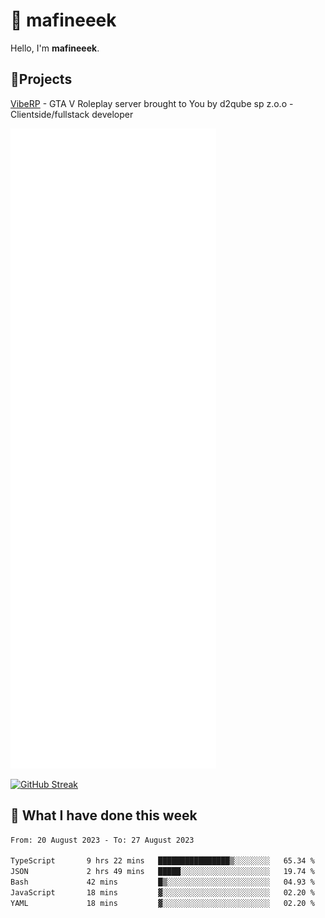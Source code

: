 # 👋 mafineeek
Hello, I'm **mafineeek**.

## 📝Projects

[VibeRP](https://v-rp.pl) - GTA V Roleplay server brought to You by d2qube sp z.o.o - Clientside/fullstack developer


![](./github-metrics.svg)

[![GitHub Streak](https://streak-stats.demolab.com/?user=mafineeek)](https://git.io/streak-stats)

## 📰 What I have done this week
<!--START_SECTION:waka-->

```txt
From: 20 August 2023 - To: 27 August 2023

TypeScript       9 hrs 22 mins   ████████████████▒░░░░░░░░   65.34 %
JSON             2 hrs 49 mins   █████░░░░░░░░░░░░░░░░░░░░   19.74 %
Bash             42 mins         █▒░░░░░░░░░░░░░░░░░░░░░░░   04.93 %
JavaScript       18 mins         ▓░░░░░░░░░░░░░░░░░░░░░░░░   02.20 %
YAML             18 mins         ▓░░░░░░░░░░░░░░░░░░░░░░░░   02.20 %
```

<!--END_SECTION:waka-->
